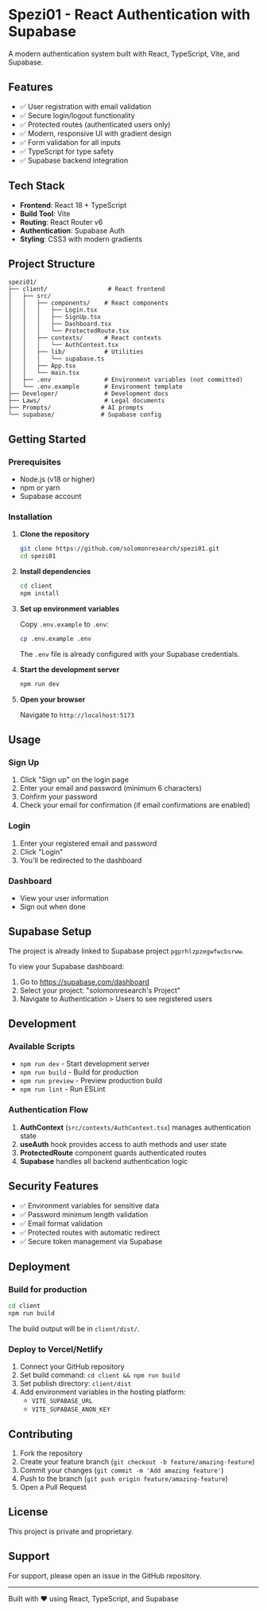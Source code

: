 # Spezi01 - React Authentication with Supabase

A modern authentication system built with React, TypeScript, Vite, and Supabase.

## Features

- ✅ User registration with email validation
- ✅ Secure login/logout functionality
- ✅ Protected routes (authenticated users only)
- ✅ Modern, responsive UI with gradient design
- ✅ Form validation for all inputs
- ✅ TypeScript for type safety
- ✅ Supabase backend integration

## Tech Stack

- **Frontend**: React 18 + TypeScript
- **Build Tool**: Vite
- **Routing**: React Router v6
- **Authentication**: Supabase Auth
- **Styling**: CSS3 with modern gradients

## Project Structure

```
spezi01/
├── client/                 # React frontend
│   ├── src/
│   │   ├── components/    # React components
│   │   │   ├── Login.tsx
│   │   │   ├── SignUp.tsx
│   │   │   ├── Dashboard.tsx
│   │   │   └── ProtectedRoute.tsx
│   │   ├── contexts/      # React contexts
│   │   │   └── AuthContext.tsx
│   │   ├── lib/           # Utilities
│   │   │   └── supabase.ts
│   │   ├── App.tsx
│   │   └── main.tsx
│   ├── .env               # Environment variables (not committed)
│   └── .env.example       # Environment template
├── Developer/             # Development docs
├── Laws/                  # Legal documents
├── Prompts/              # AI prompts
└── supabase/             # Supabase config
```

## Getting Started

### Prerequisites

- Node.js (v18 or higher)
- npm or yarn
- Supabase account

### Installation

1. **Clone the repository**
   ```bash
   git clone https://github.com/solomonresearch/spezi01.git
   cd spezi01
   ```

2. **Install dependencies**
   ```bash
   cd client
   npm install
   ```

3. **Set up environment variables**

   Copy `.env.example` to `.env`:
   ```bash
   cp .env.example .env
   ```

   The `.env` file is already configured with your Supabase credentials.

4. **Start the development server**
   ```bash
   npm run dev
   ```

5. **Open your browser**

   Navigate to `http://localhost:5173`

## Usage

### Sign Up
1. Click "Sign up" on the login page
2. Enter your email and password (minimum 6 characters)
3. Confirm your password
4. Check your email for confirmation (if email confirmations are enabled)

### Login
1. Enter your registered email and password
2. Click "Login"
3. You'll be redirected to the dashboard

### Dashboard
- View your user information
- Sign out when done

## Supabase Setup

The project is already linked to Supabase project `pgprhlzpzegwfwcbsrww`.

To view your Supabase dashboard:
1. Go to https://supabase.com/dashboard
2. Select your project: "solomonresearch's Project"
3. Navigate to Authentication > Users to see registered users

## Development

### Available Scripts

- `npm run dev` - Start development server
- `npm run build` - Build for production
- `npm run preview` - Preview production build
- `npm run lint` - Run ESLint

### Authentication Flow

1. **AuthContext** (`src/contexts/AuthContext.tsx`) manages authentication state
2. **useAuth** hook provides access to auth methods and user state
3. **ProtectedRoute** component guards authenticated routes
4. **Supabase** handles all backend authentication logic

## Security Features

- ✅ Environment variables for sensitive data
- ✅ Password minimum length validation
- ✅ Email format validation
- ✅ Protected routes with automatic redirect
- ✅ Secure token management via Supabase

## Deployment

### Build for production

```bash
cd client
npm run build
```

The build output will be in `client/dist/`.

### Deploy to Vercel/Netlify

1. Connect your GitHub repository
2. Set build command: `cd client && npm run build`
3. Set publish directory: `client/dist`
4. Add environment variables in the hosting platform:
   - `VITE_SUPABASE_URL`
   - `VITE_SUPABASE_ANON_KEY`

## Contributing

1. Fork the repository
2. Create your feature branch (`git checkout -b feature/amazing-feature`)
3. Commit your changes (`git commit -m 'Add amazing feature'`)
4. Push to the branch (`git push origin feature/amazing-feature`)
5. Open a Pull Request

## License

This project is private and proprietary.

## Support

For support, please open an issue in the GitHub repository.

---

Built with ❤️ using React, TypeScript, and Supabase
